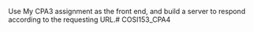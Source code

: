 Use My CPA3 assignment as the front end, and build a server to respond according to the requesting URL.# COSI153_CPA4
